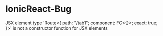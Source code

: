 # IonicReact-Bug
JSX element type 'Route&lt;{ path: "/tab1"; component: FC&lt;{}>; exact: true; }>' is not a constructor function for JSX elements
